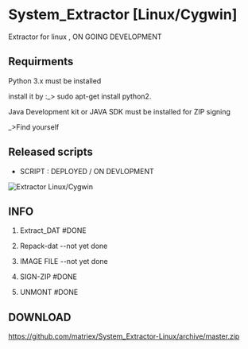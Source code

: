 # System_Extractor [Linux/Cygwin]

Extractor for linux , ON GOING DEVELOPMENT


Requirments
------------

Python 3.x must be installed

install it by :_> sudo apt-get install python2.

Java Development kit or JAVA SDK must be installed for ZIP signing

_>Find yourself


Released scripts
-----------------

* SCRIPT : DEPLOYED / ON DEVLOPMENT

![Extractor Linux/Cygwin](https://github.com/matriex/System_Extractor-Linux/blob/master/EXTRACTOR.PNG.png "EXTRACTOR")

INFO
------

1) Extract_DAT         #DONE

2) Repack-dat  --not yet done

3) IMAGE FILE  --not yet done

4) SIGN-ZIP            #DONE

5) UNMONT              #DONE
	
DOWNLOAD
---------

https://github.com/matriex/System_Extractor-Linux/archive/master.zip
